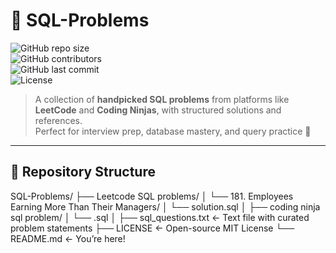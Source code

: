 # 🚀 SQL-Problems  

![GitHub repo size](https://img.shields.io/github/repo-size/aansheeagrwal/SQL-Problems?color=blueviolet)  
![GitHub contributors](https://img.shields.io/github/contributors/aansheeagrwal/SQL-Problems)  
![GitHub last commit](https://img.shields.io/github/last-commit/aansheeagrwal/SQL-Problems?color=success)  
![License](https://img.shields.io/badge/License-MIT-yellow.svg)  

> A collection of **handpicked SQL problems** from platforms like **LeetCode** and **Coding Ninjas**, with structured solutions and references.  
> Perfect for interview prep, database mastery, and query practice 🚀

---

## 📂 Repository Structure  
SQL-Problems/
├── Leetcode SQL problems/
│ └── 181. Employees Earning More Than Their Managers/
│ └── solution.sql
│
├── coding ninja sql problem/
│ └── <your-solution-files>.sql
│
├── sql_questions.txt ← Text file with curated problem statements
├── LICENSE ← Open-source MIT License
└── README.md ← You’re here!
